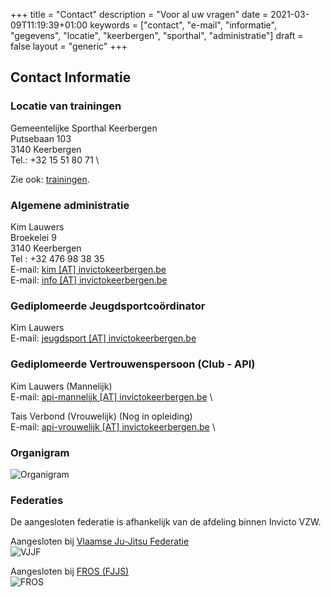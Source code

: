 +++
title = "Contact"
description = "Voor al uw vragen"
date = 2021-03-09T11:19:39+01:00
keywords = ["contact", "e-mail", "informatie", "gegevens", "locatie", "keerbergen", "sporthal", "administratie"]
draft = false
layout = "generic"
+++
## Contact Informatie
### Locatie van trainingen
Gemeentelijke Sporthal Keerbergen \
Putsebaan 103 \
3140 Keerbergen \
Tel.: +32 15 51 80 71 \

Zie ook: [trainingen](/trainingen).

### Algemene administratie
Kim Lauwers  \
Broekelei 9 \
3140 Keerbergen \
Tel : +32 476 98 38 35 \
E-mail: [kim [AT] invictokeerbergen.be](mailto:kim@invictokeerbergen.be) \
E-mail: [info [AT] invictokeerbergen.be](mailto:info@invictokeerbergen.be)

### Gediplomeerde Jeugdsportcoördinator
Kim Lauwers \
E-mail: [jeugdsport [AT] invictokeerbergen.be](mailto:jeugdsport@invictokeerbergen.be)

### Gediplomeerde Vertrouwenspersoon (Club - API)
Kim Lauwers (Mannelijk) \
E-mail: [api-mannelijk [AT] invictokeerbergen.be](mailto:api-mannelijk@invictokeerbergen.be) \

Tais Verbond (Vrouwelijk) (Nog in opleiding) \
E-mail: [api-vrouwelijk [AT] invictokeerbergen.be](mailto:api-vrouwelijk@invictokeerbergen.be) \

### Organigram
![Organigram](/images/club/organigram.jpg "Organigram")

### Federaties
De aangesloten federatie is afhankelijk van de afdeling binnen Invicto VZW.

Aangesloten bij [Vlaamse Ju-Jitsu Federatie](http://vjjf.be) \
  ![VJJF](/images/federatie/vjjf-logo.webp "VJJF LOGO")

Aangesloten bij [FROS (FJJS)](http://www.fros.be/sportfiche/martial-arts) \
  ![FROS](/images/federatie/fros-logo.webp "FROS LOGO")